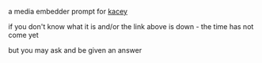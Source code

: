 a media embedder prompt for [kacey](http://kacey.eu)

if you don't know what it is and/or the link above is down - the time has not come yet

but you may ask and be given an answer